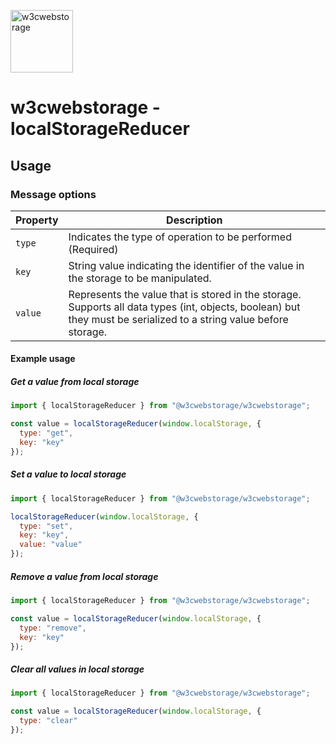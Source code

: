 <a href="https://github.com/w3cwebstorage/w3cwebstorage" target="__blank"><img alt="w3cwebstorage" src="https://raw.githubusercontent.com/w3cwebstorage/w3cwebstorage/master/logo.png" width="100" /></a>

# w3cwebstorage - localStorageReducer

## Usage

### Message options

| Property | Description                                                                                                                                                       |
| -------- | ----------------------------------------------------------------------------------------------------------------------------------------------------------------- |
| `type`   | Indicates the type of operation to be performed (Required)                                                                                                        |
| `key`    | String value indicating the identifier of the value in the storage to be manipulated.                                                                             |
| `value`  | Represents the value that is stored in the storage. Supports all data types (int, objects, boolean) but they must be serialized to a string value before storage. |

#### Example usage

##### Get a value from local storage

```js
import { localStorageReducer } from "@w3cwebstorage/w3cwebstorage";

const value = localStorageReducer(window.localStorage, {
  type: "get",
  key: "key"
});
```

##### Set a value to local storage

```js
import { localStorageReducer } from "@w3cwebstorage/w3cwebstorage";

localStorageReducer(window.localStorage, {
  type: "set",
  key: "key",
  value: "value"
});
```

##### Remove a value from local storage

```js
import { localStorageReducer } from "@w3cwebstorage/w3cwebstorage";

const value = localStorageReducer(window.localStorage, {
  type: "remove",
  key: "key"
});
```

##### Clear all values in local storage

```js
import { localStorageReducer } from "@w3cwebstorage/w3cwebstorage";

const value = localStorageReducer(window.localStorage, {
  type: "clear"
});
```
